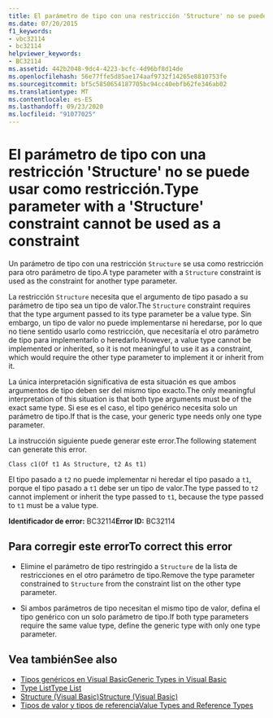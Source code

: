 ```yaml
---
title: El parámetro de tipo con una restricción 'Structure' no se puede usar como restricción.
ms.date: 07/20/2015
f1_keywords:
- vbc32114
- bc32114
helpviewer_keywords:
- BC32114
ms.assetid: 442b2048-9dc4-4223-bcfc-4d96bf8d14de
ms.openlocfilehash: 56e77ffe5d85ae174aaf9732f14265e8810753fe
ms.sourcegitcommit: bf5c5850654187705bc94cc40ebfb62fe346ab02
ms.translationtype: MT
ms.contentlocale: es-ES
ms.lasthandoff: 09/23/2020
ms.locfileid: "91077025"
---
```

# <a name="type-parameter-with-a-structure-constraint-cannot-be-used-as-a-constraint"></a><span data-ttu-id="ba953-102">El parámetro de tipo con una restricción 'Structure' no se puede usar como restricción.</span><span class="sxs-lookup"><span data-stu-id="ba953-102">Type parameter with a 'Structure' constraint cannot be used as a constraint</span></span>

<span data-ttu-id="ba953-103">Un parámetro de tipo con una restricción `Structure` se usa como restricción para otro parámetro de tipo.</span><span class="sxs-lookup"><span data-stu-id="ba953-103">A type parameter with a `Structure` constraint is used as the constraint for another type parameter.</span></span>  
  
 <span data-ttu-id="ba953-104">La restricción `Structure` necesita que el argumento de tipo pasado a su parámetro de tipo sea un tipo de valor.</span><span class="sxs-lookup"><span data-stu-id="ba953-104">The `Structure` constraint requires that the type argument passed to its type parameter be a value type.</span></span> <span data-ttu-id="ba953-105">Sin embargo, un tipo de valor no puede implementarse ni heredarse, por lo que no tiene sentido usarlo como restricción, que necesitaría el otro parámetro de tipo para implementarlo o heredarlo.</span><span class="sxs-lookup"><span data-stu-id="ba953-105">However, a value type cannot be implemented or inherited, so it is not meaningful to use it as a constraint, which would require the other type parameter to implement it or inherit from it.</span></span>  
  
 <span data-ttu-id="ba953-106">La única interpretación significativa de esta situación es que ambos argumentos de tipo deben ser del mismo tipo exacto.</span><span class="sxs-lookup"><span data-stu-id="ba953-106">The only meaningful interpretation of this situation is that both type arguments must be of the exact same type.</span></span> <span data-ttu-id="ba953-107">Si ese es el caso, el tipo genérico necesita solo un parámetro de tipo.</span><span class="sxs-lookup"><span data-stu-id="ba953-107">If that is the case, your generic type needs only one type parameter.</span></span>  
  
 <span data-ttu-id="ba953-108">La instrucción siguiente puede generar este error.</span><span class="sxs-lookup"><span data-stu-id="ba953-108">The following statement can generate this error.</span></span>  
  
 `Class c1(Of t1 As Structure, t2 As t1)`  
  
 <span data-ttu-id="ba953-109">El tipo pasado a `t2` no puede implementar ni heredar el tipo pasado a `t1`, porque el tipo pasado a `t1` debe ser un tipo de valor.</span><span class="sxs-lookup"><span data-stu-id="ba953-109">The type passed to `t2` cannot implement or inherit the type passed to `t1`, because the type passed to `t1` must be a value type.</span></span>  
  
 <span data-ttu-id="ba953-110">**Identificador de error:** BC32114</span><span class="sxs-lookup"><span data-stu-id="ba953-110">**Error ID:** BC32114</span></span>  
  
## <a name="to-correct-this-error"></a><span data-ttu-id="ba953-111">Para corregir este error</span><span class="sxs-lookup"><span data-stu-id="ba953-111">To correct this error</span></span>  
  
- <span data-ttu-id="ba953-112">Elimine el parámetro de tipo restringido a `Structure` de la lista de restricciones en el otro parámetro de tipo.</span><span class="sxs-lookup"><span data-stu-id="ba953-112">Remove the type parameter constrained to `Structure` from the constraint list on the other type parameter.</span></span>  
  
- <span data-ttu-id="ba953-113">Si ambos parámetros de tipo necesitan el mismo tipo de valor, defina el tipo genérico con un solo parámetro de tipo.</span><span class="sxs-lookup"><span data-stu-id="ba953-113">If both type parameters require the same value type, define the generic type with only one type parameter.</span></span>  
  
## <a name="see-also"></a><span data-ttu-id="ba953-114">Vea también</span><span class="sxs-lookup"><span data-stu-id="ba953-114">See also</span></span>

- [<span data-ttu-id="ba953-115">Tipos genéricos en Visual Basic</span><span class="sxs-lookup"><span data-stu-id="ba953-115">Generic Types in Visual Basic</span></span>](../programming-guide/language-features/data-types/generic-types.md)
- [<span data-ttu-id="ba953-116">Type List</span><span class="sxs-lookup"><span data-stu-id="ba953-116">Type List</span></span>](../language-reference/statements/type-list.md)
- [<span data-ttu-id="ba953-117">Structure (Visual Basic)</span><span class="sxs-lookup"><span data-stu-id="ba953-117">Structure (Visual Basic)</span></span>](../language-reference/statements/structure-statement.md)
- [<span data-ttu-id="ba953-118">Tipos de valor y tipos de referencia</span><span class="sxs-lookup"><span data-stu-id="ba953-118">Value Types and Reference Types</span></span>](../programming-guide/language-features/data-types/value-types-and-reference-types.md)
